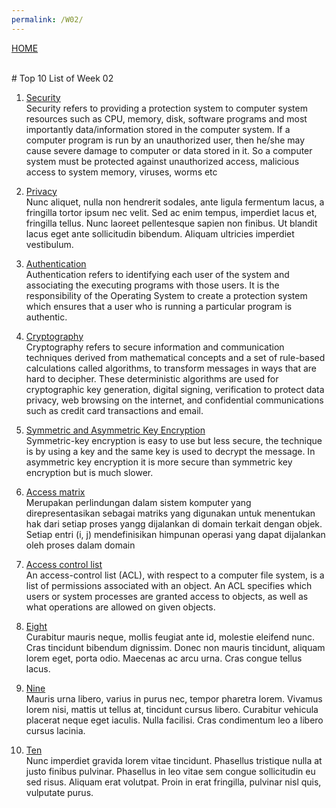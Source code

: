 ```yaml
---
permalink: /W02/
---
```

[HOME](../)

<br>
# Top 10 List of Week 02

1. [Security](https://www.tutorialspoint.com/operating_system)<br>
Security refers to providing a protection system to computer system resources such as CPU, memory, disk, software programs and most importantly data/information stored in the computer system. If a computer program is run by an unauthorized user, then he/she may cause severe damage to computer or data stored in it. So a computer system must be protected against unauthorized access, malicious access to system memory, viruses, worms etc

2. [Privacy](https://iapp.org/about/what-is-privacy/)<br>
Nunc aliquet, nulla non hendrerit sodales, ante ligula fermentum lacus, a fringilla tortor ipsum nec velit.
Sed ac enim tempus, imperdiet lacus et, fringilla tellus.
Nunc laoreet pellentesque sapien non finibus.
Ut blandit lacus eget ante sollicitudin bibendum.
Aliquam ultricies imperdiet vestibulum.

3. [Authentication](https://www.tutorialspoint.com/operating_system)<br>
Authentication refers to identifying each user of the system and associating the executing programs with those users. It is the responsibility of the Operating System to create a protection system which ensures that a user who is running a particular program is authentic.

4. [Cryptography](https://searchsecurity.techtarget.com/definition/cryptography)<br>
Cryptography refers to secure information and communication techniques derived from mathematical concepts and a set of rule-based calculations called algorithms, to transform messages in ways that are hard to decipher. These deterministic algorithms are used for cryptographic key generation, digital signing, verification to protect data privacy, web browsing on the internet, and confidential communications such as credit card transactions and email.

5. [Symmetric and Asymmetric Key Encryption](https://www.geeksforgeeks.org)<br>
Symmetric-key encryption is easy to use but less secure, the technique is by using a key and the same key is used to decrypt the message. In asymmetric key encryption it is more secure than symmetric key encryption but is much slower.

6. [Access matrix](https://www.geeksforgeeks.org/access-matrix-in-operating-system/)<br>
Merupakan perlindungan dalam sistem komputer yang direpresentasikan sebagai matriks yang digunakan untuk menentukan hak dari setiap proses yangg dijalankan di domain terkait dengan objek. Setiap entri (i, j) mendefinisikan himpunan operasi yang dapat dijalankan oleh proses dalam domain

7. [Access control list](https://www.imperva.com/learn/data-security/access-control-list-acl/)<br>
An access-control list (ACL), with respect to a computer file system, is a list of permissions associated with an object. An ACL specifies which users or system processes are granted access to objects, as well as what operations are allowed on given objects.

8. [Eight](https://en.wikipedia.org/wiki/8)<br>
Curabitur mauris neque, mollis feugiat ante id, molestie eleifend nunc.
Cras tincidunt bibendum dignissim.
Donec non mauris tincidunt, aliquam lorem eget, porta odio.
Maecenas ac arcu urna.
Cras congue tellus lacus.

9. [Nine](https://en.wikipedia.org/wiki/9)<br>
Mauris urna libero, varius in purus nec, tempor pharetra lorem.
Vivamus lorem nisi, mattis ut tellus at, tincidunt cursus libero.
Curabitur vehicula placerat neque eget iaculis.
Nulla facilisi.
Cras condimentum leo a libero cursus lacinia.

10. [Ten](https://en.wikipedia.org/wiki/10)<br>
Nunc imperdiet gravida lorem vitae tincidunt. 
Phasellus tristique nulla at justo finibus pulvinar.
Phasellus in leo vitae sem congue sollicitudin eu sed risus.
Aliquam erat volutpat.
Proin in erat fringilla, pulvinar nisl quis, vulputate purus.
